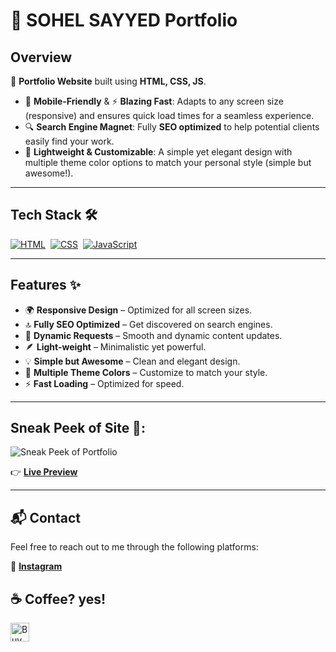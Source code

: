 # 🎨 **SOHEL SAYYED Portfolio**

## **Overview**
📂 **Portfolio Website** built using **HTML, CSS, JS**.

- 📱 **Mobile-Friendly** & ⚡ **Blazing Fast**: Adapts to any screen size (responsive) and ensures quick load times for a seamless experience.
- 🔍 **Search Engine Magnet**: Fully **SEO optimized** to help potential clients easily find your work.
- 🎨 **Lightweight & Customizable**: A simple yet elegant design with multiple theme color options to match your personal style (simple but awesome!).

---

## **Tech Stack** 🛠️
[![HTML](https://img.shields.io/badge/html5%20-%23E34F26.svg?&style=for-the-badge&logo=html5&logoColor=white)](https://github.com/Sujitha1711sujitha.github.io/search?l=html)&nbsp;
[![CSS](https://img.shields.io/badge/css3%20-%231572B6.svg?&style=for-the-badge&logo=css3&logoColor=white)](https://github.com/Sujitha1711sujitha.github.io/search?l=css)&nbsp;
[![JavaScript](https://img.shields.io/badge/javascript%20-%23F7DF1E.svg?&style=for-the-badge&logo=javascript&logoColor=black)](https://github.com/Sujitha1711sujitha.github.io/search?l=javascript)&nbsp;

---

## **Features** ✨

- 🌍 **Responsive Design** – Optimized for all screen sizes.
- 🔝 **Fully SEO Optimized** – Get discovered on search engines.
- 🔄 **Dynamic Requests** – Smooth and dynamic content updates.
- 🪶 **Light-weight** – Minimalistic yet powerful.
- 💡 **Simple but Awesome** – Clean and elegant design.
- 🎨 **Multiple Theme Colors** – Customize to match your style.
- ⚡ **Fast Loading** – Optimized for speed.

---

## **Sneak Peek of Site** 🙈:
![Sneak Peek of Portfolio](https://blogger.googleusercontent.com/img/b/R29vZ2xl/AVvXsEhiT12J6TMmnztLimQW8gp9CFvnd3abDzghSMsDAsW8cCj7qEYABlmWlPuYAW6zuNKe5S91Y5vnn0CJ1T30TSGHpZXquQwXhTk-qghf1HCih6WITcMQW5q101FQSYTbtIjeQl97pTap8kG4My51MkFV-HtHWsv2FE4c6cPzkGyBfkjW58Ecu5BgTbbqVP8/s1893/sayyed-sohel.png)

👉 [**Live Preview**](https://sujitha.github.io/)

---

## **📬 Contact**
Feel free to reach out to me through the following platforms:

📸 [**Instagram**](https://www.instagram.com/sohel_code.py/)

<h2>☕️ Coffee? yes!</h2>
<p>
    <a href="https://buymeacoffee.com/sujitha_official" target="_blank"><img src="https://cdn.buymeacoffee.com/buttons/v2/default-red.png" alt="Buy Me A Coffee" height="30px" ></a>
</p>